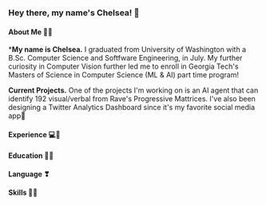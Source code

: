 ### Hey there, my name's Chelsea! 👋

#### About Me 🥰🎀
***My name is Chelsea.** I graduated from University of Washington with a B.Sc. Computer Science and Softfware Engineering, in July. My further curiosity in Computer Vision  further led me to enroll in Georgia Tech's Masters of Science in Computer Science (ML & AI) part time program! 

**Current Projects.** One of the projects I'm working on is an AI agent that can identify 192 visual/verbal from Rave's Progressive Mattrices. I've also been designing a Twitter Analytics Dashboard since it's my favorite social media app🙈

#### Experience 💻📍

#### Education 👩‍🎓

#### Language ❣

#### Skills 🐱‍💻

